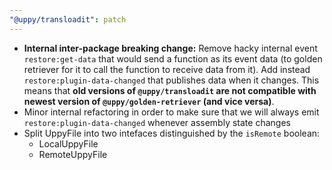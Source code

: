 ```yaml
---
"@uppy/transloadit": patch
---
```


- **Internal inter-package breaking change:** Remove hacky internal event `restore:get-data` that would send a function as its event data (to golden retriever for it to call the function to receive data from it). Add instead `restore:plugin-data-changed` that publishes data when it changes. This means that **old versions of `@uppy/transloadit` are not compatible with newest version of `@uppy/golden-retriever` (and vice versa)**.
- Minor internal refactoring in order to make sure that we will always emit `restore:plugin-data-changed` whenever assembly state changes
- Split UppyFile into two intefaces distinguished by the `isRemote` boolean:
  - LocalUppyFile
  - RemoteUppyFile
